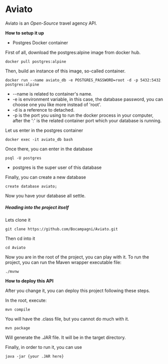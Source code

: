# **Aviato**

Aviato is an _Open-Source_ travel agency API.

**How to setup it up**

* Postgres Docker container

First of all, download the postgres:alpine image from docker hub.

`docker pull postgres:alpine`

Then, build an instance of this image, so-called container.

`docker run --name aviato_db -e POSTGRES_PASSWORD=root -d -p 5432:5432 postgres:alpine`

* --name is related to container's name.
* -e is environment variable, in this case, the database password, you can choose one you like more instead of 'root'.
* -d is a reference to detached.
* -p is the port you using to run the docker process in your computer, after the ':' is the related container port which your database is running.

Let us enter in the postgres container

`docker exec -it aviato_db bash`

Once there, you can enter in the database

`psql -U postgres`

* postgres is the super user of this database

Finally, you can create a new database

`create database aviato;`

Now you have your database all settle.

##### Heading into the project itself

Lets clone it

`git clone https://github.com/Bocampagni/Aviato.git`

Then cd into it

`cd Aviato`

Now you are in the root of the project, you can play with it. To run the project, you can run the Maven wrapper executable file:

`./mvnw`


**How to deploy this API**

After you change it, you can deploy this project following these steps.

In the root, execute:

`mvn compile`

You will have the .class file, but you cannot do much with it.

`mvn package`

Will generate the .JAR file. It will be in the target directory.

Finally, in order to run it, you can use

`java -jar {your .JAR here}`

